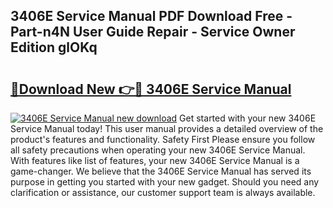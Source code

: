 ## 3406E Service Manual PDF Download Free - Part-n4N User Guide Repair - Service Owner Edition glOKq

# <h2><a href="http://bc22605.oget.top/?id=3406E+Service+Manual">🔗Download New 👉🔴 3406E Service Manual</a></h2>

[![3406E Service Manual new download](https://i.imgur.com/5g1atiW.png)](http://bc22605.oget.top/?id=3406E+Service+Manual)
Get started with your new 3406E Service Manual today! This user manual provides a detailed overview of the product's features and functionality. Safety First Please ensure you follow all safety precautions when operating your new 3406E Service Manual. With features like list of features, your new 3406E Service Manual is a game-changer. We believe that the 3406E Service Manual has served its purpose in getting you started with your new gadget. Should you need any clarification or assistance, our customer support team is always available.
